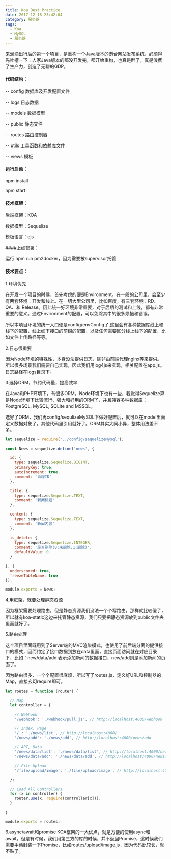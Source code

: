 ```yaml
---
title: Koa Best Practice
date: 2017-12-18 23:42:04
category: 服务器
tags:
  - Koa
  - MySQL
  - 服务器
---
```


来滴滴出行后的第一个项目，是重构一个Java版本的港台网站发布系统，必须得先吐槽一下：人家Java版本的都没开发完，都开始重构，也真是醉了，真是浪费了生产力，创造了无聊的GDP。

<!--more-->

#### 代码结构：

-- config 数据库及开发配置文件

-- logs 日志数据

-- models 数据模型

-- public 静态文件

-- routes 路由控制器

-- utils 工具函数和依赖库文件

-- views 模板

#### 运行启动：

npm install

npm start

#### 技术框架：

后端框架：KOA

数据模型：Sequelize

模板语言：ejs

####上线部署：

运行 npm run pm2docker，因为需要被supervisor托管


#### 技术要点：

1.环境优先

在开发一个项目的时候，首先考虑的便是Environment。在一般的公司里，会至少有两套环境：开发和线上。在一切大型公司里，比如百度，有三套环境：RD、QA、和 Release。因此统一好环境非常重要，对于后期的测试和上线，都有非常重要的意义。通过Environment的配置，可以免除其中的很多烦恼和错误。

所以本项目环境的统一入口便是config/envConfig了,这里会有各种数据库线上和线下的配置，线上线下接口的前缀的配置，以及任何需要区分线上线下的配置，比如文件上传路径等等。


2.日志很重要

因为Node环境的特殊性，本身没法提供日志，除非由前端代理nginx等来提供。所以很多场景我们需要自己实现，因此我们用log4js来实现，相关配置在app.js。日志路径在logs目录下。

3.选择ORM，节约代码量，提高效率

在Java和PHP环境下，有很多ORM，Node环境下也有一些，我觉得Sequelize算是Node环境下比较流行、强大和好用的ORM了，并且兼容多种数据库：PostgreSQL, MySQL, SQLite and MSSQL。

选好了ORM，我们再config/sequlizeMySQL下做好配置后，就可以在model里面定义数据对象了，其他代码里引用就好了。ORM其实大同小异，整体用法差不多。

```javascript
let sequelize = require('../config/sequelizeMysql');

const News = sequelize.define('news', {

  id: {
    type: sequelize.Sequelize.BIGINT,
    primaryKey: true,
    autoIncrement: true,
    comment: '自增ID'
  },

  title: {
    type: sequelize.Sequelize.TEXT,
    comment: '新闻标题'
  },

  content: {
    type: sequelize.Sequelize.TEXT,
    comment: '新闻内容'
  },
  
  is_delete: {
    type: sequelize.Sequelize.INTEGER,
    comment: '是否删除(0:未删除;1:删除)',
    defaultValue: 0
  }

}, {
  underscored: true,
  freezeTableName: true
});

module.exports = News;

```

4.用框架，就要处理静态资源

因为框架需要处理路由，但是静态资源我们没法一个个写路由，那样就比较傻了，所以就有koa-static这边来托管静态资源，我们只要把静态资源放到public文件夹里面就好了。

5.路由处理

这个项目里面既用到了Server端的MVC渲染模式，也使用了前后端分离的提供接口的模式，因而约定了接口数据到放在data里面，直接页面访问就在对应目录下，比如：new/data/add 表示添加新闻的数据接口，new/add则是添加新闻的页面了。

因为路由很多，一个个配置很麻烦，所以写了routes.js，定义好URL和控制器的Map，直接玄幻require即可。

```javascript
let routes = function (router) {

  // Map
  let controller = {

    // Webhook
    '/webhook': './webhook/pull.js', // http://localhost:4000/webhook

    // Index, Page
    '/': './news/list', // http://localhost:4000/
    '/news/add': './news/add', // http://localhost:4000/news/add

    // API, Data
    '/news/data/list': './news/data/list', // http://localhost:4000/news/data/list
    '/news/data/add': './news/data/add', // http://localhost:4000/news/data/add

    // File Upload
    '/file/upload/image': './file/upload/image', // http://localhost:4000/file/upload/image

  };

  // Load All Controllers
  for (x in controller) {
    router.use(x, require(controller[x]));
  }

}

module.exports = routes;
```

6.async/await和promise
KOA框架的一大优点，就是方便的使用async和await。但是有时候，我们用第三方的库的时候，并不返回Promise，这时候我们需要手动封装一下Promise，比如routes/upload/image.js，因为代码比较长，就不贴了。






